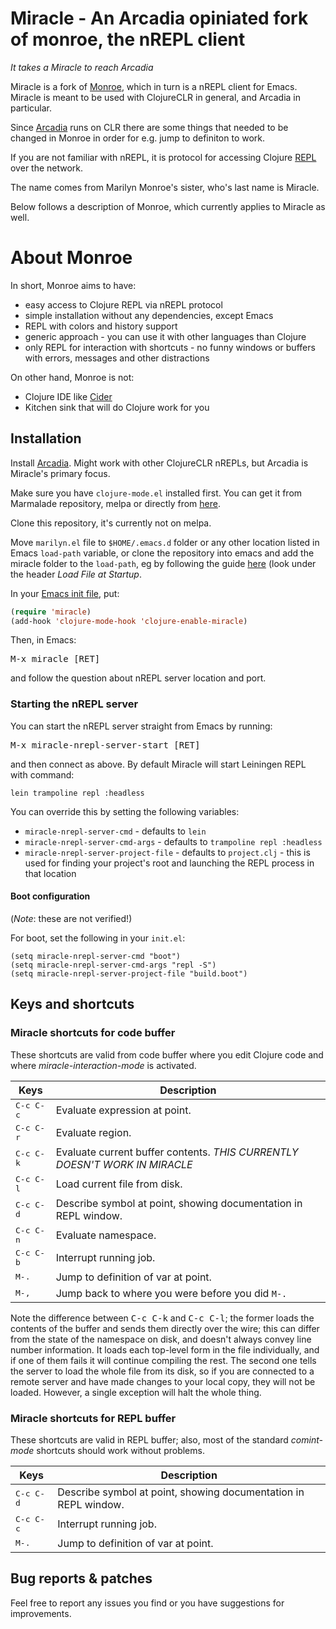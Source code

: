 # Miracle - An Arcadia opiniated fork of monroe, the nREPL client

_It takes a Miracle to reach Arcadia_

Miracle is a fork of [Monroe](https://github.com/sanel/monroe), which in turn is a nREPL client for Emacs. Miracle is meant to be used with ClojureCLR in general, and Arcadia in particular.

Since [Arcadia](https://github.com/arcadia-unity/Arcadia) runs on CLR there are some things that needed to be changed in Monroe in order for e.g. jump to definiton to work.

If you are not familiar with nREPL, it is protocol for accessing
Clojure [REPL](http://en.wikipedia.org/wiki/Read-eval-print_loop) over
the network.

The name comes from Marilyn Monroe's sister, who's last name is Miracle.

Below follows a description of Monroe, which currently applies to Miracle as well.

# About Monroe

In short, Monroe aims to have:

* easy access to Clojure REPL via nREPL protocol
* simple installation without any dependencies, except Emacs
* REPL with colors and history support
* generic approach - you can use it with other languages than Clojure
* only REPL for interaction with shortcuts - no funny windows or buffers with errors,
  messages and other distractions

On other hand, Monroe is not:

* Clojure IDE like [Cider](https://github.com/clojure-emacs/cider)
* Kitchen sink that will do Clojure work for you

## Installation

Install [Arcadia](https://github.com/arcadia-unity/Arcadia). Might work with other ClojureCLR nREPLs, but Arcadia is Miracle's primary focus.

Make sure you have `clojure-mode.el` installed first. You can get it
from Marmalade repository, melpa or directly from
[here](https://github.com/clojure-emacs/clojure-mode).

Clone this repository, it's currently not on melpa.

Move `marilyn.el` file to `$HOME/.emacs.d` folder or any other location listed in Emacs `load-path` variable, or clone the repository into emacs and add the miracle folder to the `load-path`, eg by following the guide [here](http://ergoemacs.org/emacs/emacs_installing_packages.html#Load%20File%20at%20Startup) (look under the header *Load File at Startup*.

In your
[Emacs init file](https://www.gnu.org/software/emacs/manual/html_node/emacs/Init-File.html),
put:

```el
(require 'miracle)
(add-hook 'clojure-mode-hook 'clojure-enable-miracle)
```

Then, in Emacs:

<kbd>M-x miracle [RET]</kbd>

and follow the question about nREPL server location and port.

### Starting the nREPL server

You can start the nREPL server straight from Emacs by running:

<kbd>M-x miracle-nrepl-server-start [RET]</kbd>

and then connect as above.
By default Miracle will start Leiningen REPL with command:

`lein trampoline repl :headless`

You can override this by setting the following variables:

- `miracle-nrepl-server-cmd` - defaults to `lein`
- `miracle-nrepl-server-cmd-args` - defaults to `trampoline repl :headless`
- `miracle-nrepl-server-project-file` - defaults to `project.clj` - this is used
   for finding your project's root and launching the REPL process in that location

#### Boot configuration

(*Note*: these are not verified!)

For boot, set the following in your `init.el`:


```elisp
(setq miracle-nrepl-server-cmd "boot")
(setq miracle-nrepl-server-cmd-args "repl -S")
(setq miracle-nrepl-server-project-file "build.boot")
```


## Keys and shortcuts

### Miracle shortcuts for code buffer

These shortcuts are valid from code buffer where you edit Clojure
code and where *miracle-interaction-mode* is activated.

Keys                | Description
--------------------|----------------------------
<kbd>C-c C-c</kbd>  | Evaluate expression at point.
<kbd>C-c C-r</kbd>  | Evaluate region.
<kbd>C-c C-k</kbd>  | Evaluate current buffer contents. *THIS CURRENTLY DOESN'T WORK IN MIRACLE*
<kbd>C-c C-l</kbd>  | Load current file from disk.
<kbd>C-c C-d</kbd>  | Describe symbol at point, showing documentation in REPL window.
<kbd>C-c C-n</kbd>  | Evaluate namespace.
<kbd>C-c C-b</kbd>  | Interrupt running job.
<kbd>M-.</kbd>      | Jump to definition of var at point.
<kbd>M-,</kbd>      | Jump back to where you were before you did `M-.`

Note the difference between <kbd>C-c C-k</kbd> and <kbd>C-c C-l</kbd>;
the former loads the contents of the buffer and sends them directly
over the wire; this can differ from the state of the namespace on
disk, and doesn't always convey line number information. It loads each
top-level form in the file individually, and if one of them fails it
will continue compiling the rest. The second one tells the server to
load the whole file from its disk, so if you are connected to a remote
server and have made changes to your local copy, they will not be
loaded. However, a single exception will halt the whole thing.

### Miracle shortcuts for REPL buffer

These shortcuts are valid in REPL buffer; also, most of the standard
*comint-mode* shortcuts should work without problems.

Keys                | Description
--------------------|----------------------------
<kbd>C-c C-d</kbd>  | Describe symbol at point, showing documentation in REPL window.
<kbd>C-c C-c</kbd>  | Interrupt running job.
<kbd>M-.</kbd>      | Jump to definition of var at point.

## Bug reports & patches

Feel free to report any issues you find or you have suggestions for improvements.
